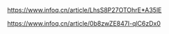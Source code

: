 https://www.infoq.cn/article/LhsS8P27OTOhrE*A35lE

https://www.infoq.cn/article/0b8zwZE847I-qlC6zDx0